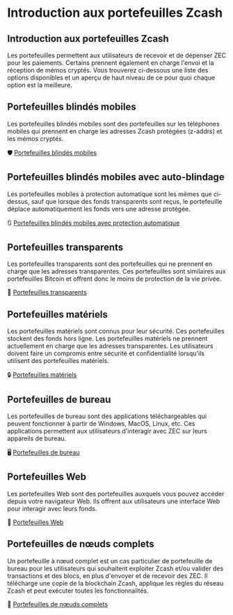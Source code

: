 # Introduction aux portefeuilles Zcash

## Introduction aux portefeuilles Zcash

Les portefeuilles permettent aux utilisateurs de recevoir et de dépenser ZEC pour les paiements. Certains prennent également en charge l'envoi et la réception de mémos cryptés. Vous trouverez ci-dessous une liste des options disponibles et un aperçu de haut niveau de ce pour quoi chaque option est la meilleure.

## Portefeuilles blindés mobiles

Les portefeuilles blindés mobiles sont des portefeuilles sur les téléphones mobiles qui prennent en charge les adresses Zcash protégées (z-addrs) et les mémos cryptés.

🛡️
[Portefeuilles blindés mobiles](https://wiki.zechub.xyz/using-zec/intro-to-zcash-wallets/mobile-shielded-wallets)

## Portefeuilles blindés mobiles avec auto-blindage

Les portefeuilles mobiles à protection automatique sont les mêmes que ci-dessus, sauf que lorsque des fonds transparents sont reçus, le portefeuille déplace automatiquement les fonds vers une adresse protégée.

🔃
[Portefeuilles blindés mobiles avec protection automatique](https://wiki.zechub.xyz/using-zec/intro-to-zcash-wallets/mobile-shielded-wallets-w-autoshielding)

## Portefeuilles transparents

Les portefeuilles transparents sont des portefeuilles qui ne prennent en charge que les adresses transparentes. Ces portefeuilles sont similaires aux portefeuilles Bitcoin et offrent donc le moins de protection de la vie privée.

👐
[Portefeuilles transparents](https://wiki.zechub.xyz/using-zec/intro-to-zcash-wallets/transparent-wallets)

## Portefeuilles matériels

Les portefeuilles matériels sont connus pour leur sécurité. Ces portefeuilles stockent des fonds hors ligne. Les portefeuilles matériels ne prennent actuellement en charge que les adresses transparentes. Les utilisateurs doivent faire un compromis entre sécurité et confidentialité lorsqu'ils utilisent des portefeuilles matériels.

🔒
[Portefeuilles matériels](https://wiki.zechub.xyz/using-zec/intro-to-zcash-wallets/hardware-wallets)

## Portefeuilles de bureau

Les portefeuilles de bureau sont des applications téléchargeables qui peuvent fonctionner à partir de Windows, MacOS, Linux, etc. Ces applications permettent aux utilisateurs d'interagir avec ZEC sur leurs appareils de bureau.

🖥️
[Portefeuilles de bureau](https://wiki.zechub.xyz/using-zec/intro-to-zcash-wallets/desktop-wallets)
## Portefeuilles Web
Les portefeuilles Web sont des portefeuilles auxquels vous pouvez accéder depuis votre navigateur Web. Ils offrent aux utilisateurs une interface Web pour interagir avec leurs fonds.

💭
[Portefeuilles Web](https://wiki.zechub.xyz/using-zec/intro-to-zcash-wallets/web-wallets)

## Portefeuilles de nœuds complets

Un portefeuille à nœud complet est un cas particulier de portefeuille de bureau pour les utilisateurs qui souhaitent exploiter Zcash et/ou valider des transactions et des blocs, en plus d'envoyer et de recevoir des ZEC. Il télécharge une copie de la blockchain Zcash, applique les règles du réseau Zcash et peut exécuter toutes les fonctionnalités.

🔗
[Portefeuilles de nœuds complets](https://wiki.zechub.xyz/using-zec/intro-to-zcash-wallets/full-node-wallets)

